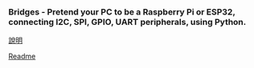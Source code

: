 ### Bridges - Pretend your PC to be a Raspberry Pi or ESP32, connecting I2C, SPI, GPIO, UART peripherals, using Python.

[說明]()  

[Readme]()  
